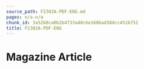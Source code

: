 ```yaml
---
source_path: F2302A-PDF-ENG.md
pages: n/a-n/a
chunk_id: 3a5268ca0b2b4733a40c6e168bad38dcc451b751
title: F2302A-PDF-ENG
---
```

# Magazine Article
